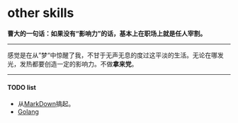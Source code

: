 # other skills
**曹大的一句话：如果没有“影响力”的话，基本上在职场上就是任人宰割。**
___
感觉是在从”梦“中惊醒了我，不甘于无声无息的度过这平淡的生活。无论在哪发光，发热都要创造一定的影响力。不做**拿来党**。
*****


#### TODO list
 - 从[MarkDown]搞起。
 - [Golang](https://reading.developerlearning.cn)



[MarkDown]: <https://www.markdownguide.org/getting-started/>
